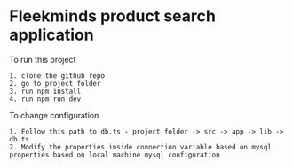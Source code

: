 # Fleekminds product search application

To run this project

    1. clone the github repo
    2. go to project folder
    3. run npm install
    4. run npm run dev

To change configuration

    1. Follow this path to db.ts - project folder -> src -> app -> lib -> db.ts
    2. Modify the properties inside connection variable based on mysql properties based on local machine mysql configuration
